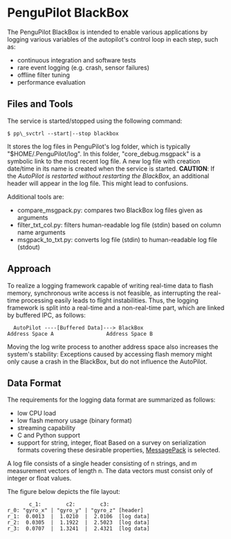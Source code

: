 PenguPilot BlackBox
===================

The PenguPilot BlackBox is intended to enable various applications by logging various variables of the autopilot's control loop in each step, such as:
   * continuous integration and software tests
   * rare event logging (e.g. crash, sensor failures)
   * offline filter tuning
   * performance evaluation

Files and Tools
---------------
The service is started/stopped using the following command:

    $ pp\_svctrl --start|--stop blackbox

It stores the log files in PenguPilot's log folder, which is typically "$HOME/.PenguPilot/log". In this folder, "core\_debug.msgpack" is a symbolic link to the most recent log file.
A new log file with creation date/time in its name is created when the service is started. **CAUTION**: If the *AutoPilot is restarted without restarting the  BlackBox*,
an additional header will appear in the log file. This might lead to confusions.

Additional tools are:
   * compare_msgpack.py: compares two BlackBox log files given as arguments
   * filter_txt_col.py: filters human-readable log file (stdin) based on column name arguments
   * msgpack_to_txt.py: converts log file (stdin) to human-readable log file (stdout)

Approach
--------
To realize a logging framework capable of writing real-time data to flash memory, synchronous write access is not feasible,
as interrupting the real-time processing easily leads to flight instabilities. Thus, the logging framework is split into a real-time and a non-real-time
part, which are linked by buffered IPC, as follows:

      AutoPilot ----[Buffered Data]---> BlackBox
    Address Space A                 Address Space B

Moving the log write process to another address space also increases the system's stability:
Exceptions caused by accessing flash memory might only cause a crash in the BlackBox,
but do not influence the AutoPilot.

Data Format
-----------
The requirements for the logging data format are summarized as follows:
   * low CPU load
   * low flash memory usage (binary format)
   * streaming capability
   * C and Python support
   * support for string, integer, float
Based on a survey on serialization formats covering these desirable properties,
[MessagePack](http://www.msgpack.org) is selected.

A log file consists of a single header consisting of n strings,
and m measurement vectors of length n.
The data vectors must consist only of integer or float values.

The figure below depicts the file layout:

           c_1:        c2:        c3:
    r_0: "gyro_x" | "gyro_y" | "gyro_z" [header]
    r_1:  0.0013  |  1.0210  |  2.0106  [log data]
    r_2:  0.0305  |  1.1922  |  2.5023  [log data]
    r_3:  0.0707  |  1.3241  |  2.4321  [log data]

